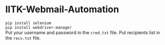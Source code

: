 # IITK-Webmail-Automation
`pip install selenium`  
`pip install webdriver-manager`  
Put your username and password in the `cred.txt` file.
Put recipients list in the `recv.txt` file.
